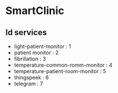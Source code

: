 # SmartClinic

## Id services
- light-patient-monitor : 1
- patient monitor : 2
- fibrillation : 3
- temperature-common-romm-monitor : 4
- temperature-patient-room-monitor : 5
- thingspeek : 6
- telegram : 7
